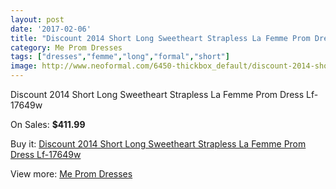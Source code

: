 ```yaml
---
layout: post
date: '2017-02-06'
title: "Discount 2014 Short Long Sweetheart Strapless La Femme Prom Dress Lf-17649w"
category: Me Prom Dresses
tags: ["dresses","femme","long","formal","short"]
image: http://www.neoformal.com/6450-thickbox_default/discount-2014-short-long-sweetheart-strapless-la-femme-prom-dress-lf-17649w.jpg
---
```

Discount 2014 Short Long Sweetheart Strapless La Femme Prom Dress Lf-17649w

On Sales: **$411.99**
<a href="https://www.neoformal.com/en/me-prom-dresses/2344-discount-2014-short-long-sweetheart-strapless-la-femme-prom-dress-lf-17649w.html"><amp-img layout="responsive" width="600" height="600" src="//www.neoformal.com/6450-thickbox_default/discount-2014-short-long-sweetheart-strapless-la-femme-prom-dress-lf-17649w.jpg" alt="Discount 2014 Short Long Sweetheart Strapless La Femme Prom Dress Lf-17649w 0" /></a>
<a href="https://www.neoformal.com/en/me-prom-dresses/2344-discount-2014-short-long-sweetheart-strapless-la-femme-prom-dress-lf-17649w.html"><amp-img layout="responsive" width="600" height="600" src="//www.neoformal.com/6453-thickbox_default/discount-2014-short-long-sweetheart-strapless-la-femme-prom-dress-lf-17649w.jpg" alt="Discount 2014 Short Long Sweetheart Strapless La Femme Prom Dress Lf-17649w 1" /></a>
<a href="https://www.neoformal.com/en/me-prom-dresses/2344-discount-2014-short-long-sweetheart-strapless-la-femme-prom-dress-lf-17649w.html"><amp-img layout="responsive" width="600" height="600" src="//www.neoformal.com/6452-thickbox_default/discount-2014-short-long-sweetheart-strapless-la-femme-prom-dress-lf-17649w.jpg" alt="Discount 2014 Short Long Sweetheart Strapless La Femme Prom Dress Lf-17649w 2" /></a>
<a href="https://www.neoformal.com/en/me-prom-dresses/2344-discount-2014-short-long-sweetheart-strapless-la-femme-prom-dress-lf-17649w.html"><amp-img layout="responsive" width="600" height="600" src="//www.neoformal.com/6451-thickbox_default/discount-2014-short-long-sweetheart-strapless-la-femme-prom-dress-lf-17649w.jpg" alt="Discount 2014 Short Long Sweetheart Strapless La Femme Prom Dress Lf-17649w 3" /></a>

Buy it: [Discount 2014 Short Long Sweetheart Strapless La Femme Prom Dress Lf-17649w](https://www.neoformal.com/en/me-prom-dresses/2344-discount-2014-short-long-sweetheart-strapless-la-femme-prom-dress-lf-17649w.html "Discount 2014 Short Long Sweetheart Strapless La Femme Prom Dress Lf-17649w")

View more: [Me Prom Dresses](https://www.neoformal.com/en/20-me-prom-dresses "Me Prom Dresses")
